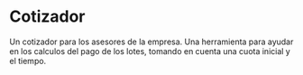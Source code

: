 # Cotizador

Un cotizador para los asesores de la empresa.
Una herramienta para ayudar en los calculos del pago de los lotes,
tomando en cuenta una cuota inicial y el tiempo.
